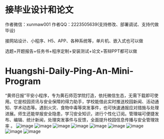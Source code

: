# 接毕业设计和论文
作者微信：xunmaw001  作者QQ：2223505639(支持修改、部署调试、支持代做毕设)

接网站设计、小程序、H5、APP、各种系统等，单片机、嵌入式也可以做

选题+开题报告+任务书+程序定制+安装测试+论文+答辩PPT都可以做
# Huangshi-Daily-Ping-An-Mini-Program
“黄师日报”平安小程序，专为黄石师范学院打造，依托微信生态，无需下载即可使用。它是校园资讯与安全保障的得力助手，学校能借此实时推送校园新闻、活动通知、学术动态等。遇到火灾、食物中毒等突发事件，也可快速通报应对措施与处理进展。师生还能举报安全隐患，学习安全知识，进行个性化订阅。管理端可便捷发布、编辑、统计新闻，处理突发事件与反馈，全面提升校园信息传播与安全管理效率 。 
![image](https://github.com/user-attachments/assets/bb4da5ec-d7e5-46ea-9102-6f61a8d542b0)
![image](https://github.com/user-attachments/assets/67c99372-e7f5-4202-84f0-510bc5677863)
![image](https://github.com/user-attachments/assets/8fb6f0cb-b3d4-4bce-8c49-a345545c2875)
![image](https://github.com/user-attachments/assets/c8effdcc-b05e-4306-8c69-b80c098ab0d9)
![image](https://github.com/user-attachments/assets/b5a206e7-6143-4437-8724-6eeaa7f79423)
![image](https://github.com/user-attachments/assets/635e52cf-acbf-4b97-84d2-1bea96d7171b)
![image](https://github.com/user-attachments/assets/cefb1f33-2290-4a71-8604-7b46188c28d8)
![image](https://github.com/user-attachments/assets/49dfeafa-7def-4ba0-9df9-0016db660289)
![image](https://github.com/user-attachments/assets/4d29c566-951a-4ae9-8901-b15b442f367c)
